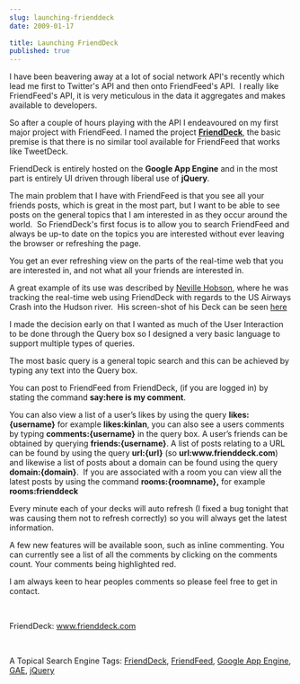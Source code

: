 ```yaml
---
slug: launching-frienddeck
date: 2009-01-17
 
title: Launching FriendDeck
published: true
---
```

<p>I have been beavering away at a lot of social network API's recently which lead me first to Twitter's API and then onto FriendFeed's API.  I really like FriendFeed's API, it is very meticulous in the data it aggregates and makes available to developers.</p> <p>So after a couple of hours playing with the API I endeavoured on my first major project with FriendFeed. I named the project <strong><a href="http://www.frienddeck.com">FriendDeck</a></strong>, the basic premise is that there is no similar tool available for FriendFeed that works like TweetDeck.</p> <p>FriendDeck is entirely hosted on the <strong>Google App Engine</strong> and in the most part is entirely UI driven through liberal use of <strong>jQuery</strong>.</p> <p>The main problem that I have with FriendFeed is that you see all your friends posts, which is great in the most part, but I want to be able to see posts on the general topics that I am interested in as they occur around the world.  So FriendDeck's first focus is to allow you to search FriendFeed and always be up-to date on the topics you are interested without ever leaving the browser or refreshing the page.</p> <p>You get an ever refreshing view on the parts of the real-time web that you are interested in, and not what all your friends are interested in.</p> <p>A great example of its use was described by <a href="http://friendfeed.com/neville">Neville Hobson</a>, where he was tracking the real-time web using FriendDeck with regards to the US Airways Crash into the Hudson river.  His screen-shot of his Deck can be seen <a href="http://i.friendfeed.com/3db96c3806e0efcc683d3cfa98803d7f612b2aef">here</a></p> <p>I made the decision early on that I wanted as much of the User Interaction to be done through the Query box so I designed a very basic language to support multiple types of queries.</p> <p>The most basic query is a general topic search and this can be achieved by typing any text into the Query box.</p> <p>You can post to FriendFeed from FriendDeck, (if you are logged in) by stating the command <strong>say:here is my comment</strong>.</p> <p>You can also view a list of a user’s likes by using the query <strong>likes:{username}</strong> for example <strong>likes:kinlan</strong>, you can also see a users comments by typing <strong>comments:{username}</strong> in the query box. A user’s friends can be obtained by querying <strong>friends:{username}</strong>. A list of posts relating to a URL can be found by using the query <strong>url:{url}</strong> (so <strong>url:www.frienddeck.com</strong>) and likewise a list of posts about a domain can be found using the query <strong>domain:{domain}</strong>.  If you are associated with a room you can view all the latest posts by using the command <strong>rooms:{roomname},</strong> for example<strong> rooms:frienddeck</strong>  </p><p>Every minute each of your decks will auto refresh (I fixed a bug tonight that was causing them not to refresh correctly) so you will always get the latest information.  </p><p>A few new features will be available soon, such as inline commenting. You can currently see a list of all the comments by clicking on the comments count. Your comments being highlighted red.  </p><p>I am always keen to hear peoples comments so please feel free to get in contact.</p> <p> </p> <p>FriendDeck: <a href="http://www.frienddeck.com">www.frienddeck.com</a></p> <p> </p> <div class="wlWriterSmartContent" style="padding-right: 0px; display: inline; padding-left: 0px; float: none; padding-bottom: 0px; margin: 0px; padding-top: 0px;">A Topical Search Engine Tags: <a href="http://www.atopical.com/FriendDeck" rel="tag">FriendDeck</a>, <a href="http://www.atopical.com/FriendFeed" rel="tag">FriendFeed</a>, <a href="http://www.atopical.com/Google%20App%20Engine" rel="tag">Google App Engine</a>, <a href="http://www.atopical.com/GAE" rel="tag">GAE</a>, <a href="http://www.atopical.com/jQuery" rel="tag">jQuery</a>
</div>  <div class="blogger-post-footer"><img class="posterous_download_image" src="https://blogger.googleusercontent.com/tracker/8109338-4651500697046969862?l=www.kinlan.co.uk%2Findex.html" height="1" alt="" width="1" /></div>

